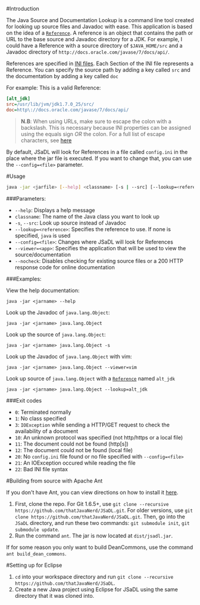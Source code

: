 #Introduction

The Java Source and Documentation Lookup is a command line tool created for looking up source files and Javadoc with ease. This application is based on the idea of a [`Reference`](https://github.com/thatJavaNerd/JSaDL/blob/master/src/net/dean/jsadl/Reference.java). A reference is an object that contains the path or URL to the base source and Javadoc directory for a JDK. For example, I could have a Reference with a source directory of `$JAVA_HOME/src` and a Javadoc directory of `http://docs.oracle.com/javase/7/docs/api/`.

References are specified in [INI files](en.wikipedia.org/wiki/INI_file). Each Section of the INI file represents a Reference. You can specify the source path by adding a key called `src` and the documentation by adding a key called `doc`

For example: This is a valid Reference:

```ini
[alt_jdk]
src=/usr/lib/jvm/jdk1.7.0_25/src/
doc=http\://docs.oracle.com/javase/7/docs/api/
```

>**N.B**: When using URLs, make sure to escape the colon with a backslash. This is necessary because INI properties can be assigned using the equals sign *OR* the colon. For a full list of escape characters, see [here](http://en.wikipedia.org/wiki/INI_file#Escape_characters)

By default, JSaDL will look for References in a file called `config.ini` in the place where the jar file is executed. If you want to change that, you can use the `--config=<file>` parameter.

#Usage

```bash
java -jar <jarfile> [--help] <classname> [-s | --src] [--lookup=<reference>] [--viewer=<app>] [--nocheck]
```

###Parameters:

* `--help`: Displays a help message
* `classname`: The name of the Java class you want to look up
* `-s`,  `--src`: Look up source instead of Javadoc
* `--lookup=<reference>`: Specifies the reference to use. If none is specified, `java` is used
* `--config=<file>`: Changes where JSaDL will look for References
* `--viewer=<app>`: Specifies the application that will be used to view the source/documentation
* `--nocheck`: Disables checking for existing source files or a 200 HTTP response code for online documentation

###Examples:

View the help documentation:

    java -jar <jarname> --help

Look up the Javadoc of `java.lang.Object`:

    java -jar <jarname> java.lang.Object
    
Look up the source of `java.lang.Object`:

    java -jar <jarname> java.lang.Object -s
    
Look up the Javadoc of `java.lang.Object` with vim:

    java -jar <jarname> java.lang.Object --viewer=vim
    
Look up source of `java.lang.Object` with a [`Reference`](https://github.com/thatJavaNerd/JSaDL/blob/master/src/net/dean/jsadl/Reference.java) named `alt_jdk`

    java -jar <jarname> java.lang.Object --lookup=alt_jdk

###Exit codes

* `0`: Terminated normally
* `1`: No class specified
* `3`: `IOException` while sending a HTTP/GET request to check the availability of a document
* `10`: An unknown protocol was specified (not http/https or a local file)
* `11`: The document could not be found (http[s])
* `12`: The document could not be found (local file)
* `20`: No `config.ini` file found or no file specified with `--config=<file>`
* `21`: An IOException occured while reading the file
* `22`: Bad INI file syntax
    
#Building from source with Apache Ant

If you don't have Ant, you can view directions on how to install it [here](http://ant.apache.org/manual/install.html).

1. First, clone the repo. For Git 1.6.5+, use `git clone --recursive https://github.com/thatJavaNerd/JSaDL.git`. For older versions, use `git clone https://github.com/thatJavaNerd/JSaDL.git`. Then, go into the `JSaDL` directory, and run these two commands: `git submodule init`, `git submodule update`.
2. Run the command `ant`. The jar is now located at `dist/jsadl.jar`.

If for some reason you only want to build DeanCommons, use the command `ant build_dean_commons`.

#Setting up for Eclipse

1. `cd` into your workspace directory and run `git clone --recursive https://github.com/thatJavaNerd/JSaDL`.
2. Create a new Java project using Eclipse for JSaDL using the same directory that it was cloned into.